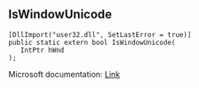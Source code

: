 ## IsWindowUnicode

```
[DllImport("user32.dll", SetLastError = true)]
public static extern bool IsWindowUnicode(
   IntPtr hWnd
);
```

Microsoft documentation: [Link](https://docs.microsoft.com/en-us/windows/win32/api/winuser/nf-winuser-iswindowunicode)
